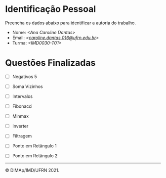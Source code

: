 ﻿# Identificação Pessoal

Preencha os dados abaixo para identificar a autoria do trabalho.

- Nome: *\<Ana Caroline Dantas>*
- Email: *\<caroline.dantas.016@ufrn.edu.br>*
- Turma: *\<IMD0030-T01>*

# Questões Finalizadas

- [ ] Negativos 5
- [ ] Soma Vizinhos
- [ ] Intervalos
- [ ] Fibonacci
- [ ] Minmax
- [ ] Inverter
- [ ] Filtragem
- [ ] Ponto em Retângulo 1
- [ ] Ponto em Retângulo 2


--------
&copy; DIMAp/IMD/UFRN 2021.
